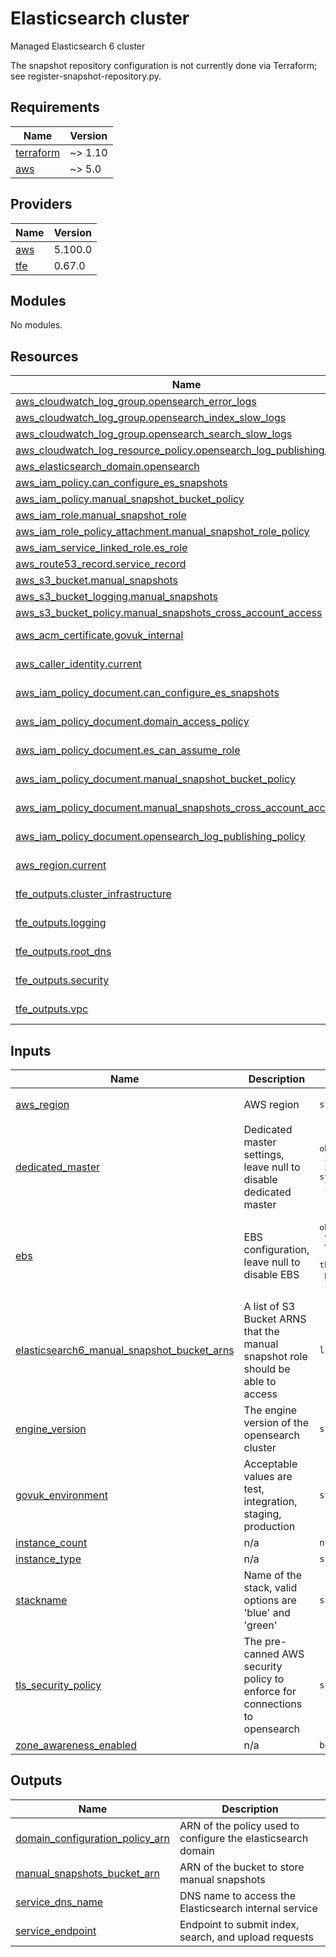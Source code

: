 # Elasticsearch cluster

Managed Elasticsearch 6 cluster

The snapshot repository configuration is not currently done via Terraform;
see register-snapshot-repository.py.

## Requirements

| Name | Version |
|------|---------|
| <a name="requirement_terraform"></a> [terraform](#requirement\_terraform) | ~> 1.10 |
| <a name="requirement_aws"></a> [aws](#requirement\_aws) | ~> 5.0 |

## Providers

| Name | Version |
|------|---------|
| <a name="provider_aws"></a> [aws](#provider\_aws) | 5.100.0 |
| <a name="provider_tfe"></a> [tfe](#provider\_tfe) | 0.67.0 |

## Modules

No modules.

## Resources

| Name | Type |
|------|------|
| [aws_cloudwatch_log_group.opensearch_error_logs](https://registry.terraform.io/providers/hashicorp/aws/latest/docs/resources/cloudwatch_log_group) | resource |
| [aws_cloudwatch_log_group.opensearch_index_slow_logs](https://registry.terraform.io/providers/hashicorp/aws/latest/docs/resources/cloudwatch_log_group) | resource |
| [aws_cloudwatch_log_group.opensearch_search_slow_logs](https://registry.terraform.io/providers/hashicorp/aws/latest/docs/resources/cloudwatch_log_group) | resource |
| [aws_cloudwatch_log_resource_policy.opensearch_log_publishing_policy](https://registry.terraform.io/providers/hashicorp/aws/latest/docs/resources/cloudwatch_log_resource_policy) | resource |
| [aws_elasticsearch_domain.opensearch](https://registry.terraform.io/providers/hashicorp/aws/latest/docs/resources/elasticsearch_domain) | resource |
| [aws_iam_policy.can_configure_es_snapshots](https://registry.terraform.io/providers/hashicorp/aws/latest/docs/resources/iam_policy) | resource |
| [aws_iam_policy.manual_snapshot_bucket_policy](https://registry.terraform.io/providers/hashicorp/aws/latest/docs/resources/iam_policy) | resource |
| [aws_iam_role.manual_snapshot_role](https://registry.terraform.io/providers/hashicorp/aws/latest/docs/resources/iam_role) | resource |
| [aws_iam_role_policy_attachment.manual_snapshot_role_policy](https://registry.terraform.io/providers/hashicorp/aws/latest/docs/resources/iam_role_policy_attachment) | resource |
| [aws_iam_service_linked_role.es_role](https://registry.terraform.io/providers/hashicorp/aws/latest/docs/resources/iam_service_linked_role) | resource |
| [aws_route53_record.service_record](https://registry.terraform.io/providers/hashicorp/aws/latest/docs/resources/route53_record) | resource |
| [aws_s3_bucket.manual_snapshots](https://registry.terraform.io/providers/hashicorp/aws/latest/docs/resources/s3_bucket) | resource |
| [aws_s3_bucket_logging.manual_snapshots](https://registry.terraform.io/providers/hashicorp/aws/latest/docs/resources/s3_bucket_logging) | resource |
| [aws_s3_bucket_policy.manual_snapshots_cross_account_access](https://registry.terraform.io/providers/hashicorp/aws/latest/docs/resources/s3_bucket_policy) | resource |
| [aws_acm_certificate.govuk_internal](https://registry.terraform.io/providers/hashicorp/aws/latest/docs/data-sources/acm_certificate) | data source |
| [aws_caller_identity.current](https://registry.terraform.io/providers/hashicorp/aws/latest/docs/data-sources/caller_identity) | data source |
| [aws_iam_policy_document.can_configure_es_snapshots](https://registry.terraform.io/providers/hashicorp/aws/latest/docs/data-sources/iam_policy_document) | data source |
| [aws_iam_policy_document.domain_access_policy](https://registry.terraform.io/providers/hashicorp/aws/latest/docs/data-sources/iam_policy_document) | data source |
| [aws_iam_policy_document.es_can_assume_role](https://registry.terraform.io/providers/hashicorp/aws/latest/docs/data-sources/iam_policy_document) | data source |
| [aws_iam_policy_document.manual_snapshot_bucket_policy](https://registry.terraform.io/providers/hashicorp/aws/latest/docs/data-sources/iam_policy_document) | data source |
| [aws_iam_policy_document.manual_snapshots_cross_account_access](https://registry.terraform.io/providers/hashicorp/aws/latest/docs/data-sources/iam_policy_document) | data source |
| [aws_iam_policy_document.opensearch_log_publishing_policy](https://registry.terraform.io/providers/hashicorp/aws/latest/docs/data-sources/iam_policy_document) | data source |
| [aws_region.current](https://registry.terraform.io/providers/hashicorp/aws/latest/docs/data-sources/region) | data source |
| [tfe_outputs.cluster_infrastructure](https://registry.terraform.io/providers/hashicorp/tfe/latest/docs/data-sources/outputs) | data source |
| [tfe_outputs.logging](https://registry.terraform.io/providers/hashicorp/tfe/latest/docs/data-sources/outputs) | data source |
| [tfe_outputs.root_dns](https://registry.terraform.io/providers/hashicorp/tfe/latest/docs/data-sources/outputs) | data source |
| [tfe_outputs.security](https://registry.terraform.io/providers/hashicorp/tfe/latest/docs/data-sources/outputs) | data source |
| [tfe_outputs.vpc](https://registry.terraform.io/providers/hashicorp/tfe/latest/docs/data-sources/outputs) | data source |

## Inputs

| Name | Description | Type | Default | Required |
|------|-------------|------|---------|:--------:|
| <a name="input_aws_region"></a> [aws\_region](#input\_aws\_region) | AWS region | `string` | `"eu-west-1"` | no |
| <a name="input_dedicated_master"></a> [dedicated\_master](#input\_dedicated\_master) | Dedicated master settings, leave null to disable dedicated master | <pre>object({<br>    instance_count = number<br>    instance_type = string<br>  })</pre> | `null` | no |
| <a name="input_ebs"></a> [ebs](#input\_ebs) | EBS configuration, leave null to disable EBS | <pre>object({<br>    volume_size      = number<br>    volume_type      = string<br>    throughput       = number<br>    provisioned_iops = number<br>  })</pre> | `null` | no |
| <a name="input_elasticsearch6_manual_snapshot_bucket_arns"></a> [elasticsearch6\_manual\_snapshot\_bucket\_arns](#input\_elasticsearch6\_manual\_snapshot\_bucket\_arns) | A list of S3 Bucket ARNS that the manual snapshot role should be able to access | `list(string)` | n/a | yes |
| <a name="input_engine_version"></a> [engine\_version](#input\_engine\_version) | The engine version of the opensearch cluster | `string` | n/a | yes |
| <a name="input_govuk_environment"></a> [govuk\_environment](#input\_govuk\_environment) | Acceptable values are test, integration, staging, production | `string` | n/a | yes |
| <a name="input_instance_count"></a> [instance\_count](#input\_instance\_count) | n/a | `number` | n/a | yes |
| <a name="input_instance_type"></a> [instance\_type](#input\_instance\_type) | n/a | `string` | n/a | yes |
| <a name="input_stackname"></a> [stackname](#input\_stackname) | Name of the stack, valid options are 'blue' and 'green' | `string` | n/a | yes |
| <a name="input_tls_security_policy"></a> [tls\_security\_policy](#input\_tls\_security\_policy) | The pre-canned AWS security policy to enforce for connections to opensearch | `string` | n/a | yes |
| <a name="input_zone_awareness_enabled"></a> [zone\_awareness\_enabled](#input\_zone\_awareness\_enabled) | n/a | `bool` | `false` | no |

## Outputs

| Name | Description |
|------|-------------|
| <a name="output_domain_configuration_policy_arn"></a> [domain\_configuration\_policy\_arn](#output\_domain\_configuration\_policy\_arn) | ARN of the policy used to configure the elasticsearch domain |
| <a name="output_manual_snapshots_bucket_arn"></a> [manual\_snapshots\_bucket\_arn](#output\_manual\_snapshots\_bucket\_arn) | ARN of the bucket to store manual snapshots |
| <a name="output_service_dns_name"></a> [service\_dns\_name](#output\_service\_dns\_name) | DNS name to access the Elasticsearch internal service |
| <a name="output_service_endpoint"></a> [service\_endpoint](#output\_service\_endpoint) | Endpoint to submit index, search, and upload requests |
